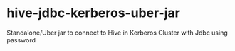 # hive-jdbc-kerberos-uber-jar
Standalone/Uber jar to connect to Hive in Kerberos Cluster with Jdbc using password
